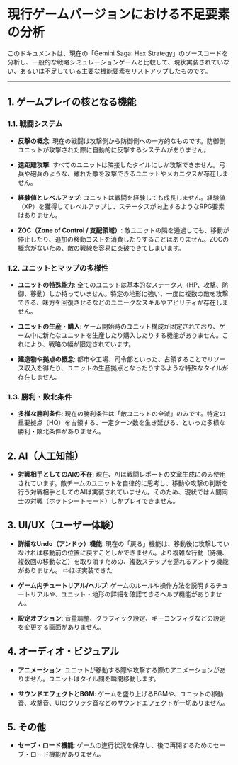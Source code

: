 # 現行ゲームバージョンにおける不足要素の分析

このドキュメントは、現在の「Gemini Saga: Hex Strategy」のソースコードを分析し、一般的な戦略シミュレーションゲームと比較して、現状実装されていない、あるいは不足している主要な機能要素をリストアップしたものです。

---

## 1. ゲームプレイの核となる機能

### 1.1. 戦闘システム

-   **反撃の概念**: 現在の戦闘は攻撃側から防御側への一方的なものです。防御側ユニットが攻撃された際に自動的に反撃するシステムがありません。

-   **遠距離攻撃**: すべてのユニットは隣接したタイルにしか攻撃できません。弓兵や砲兵のような、離れた敵を攻撃できるユニットやメカニクスが存在しません。

-   **経験値とレベルアップ**: ユニットは戦闘を経験しても成長しません。経験値（XP）を獲得してレベルアップし、ステータスが向上するようなRPG要素はありません。

-   **ZOC（Zone of Control / 支配領域）**: 敵ユニットの隣を通過しても、移動が停止したり、追加の移動コストを消費したりすることはありません。ZOCの概念がないため、敵の戦線を容易に突破できてしまいます。

### 1.2. ユニットとマップの多様性

-   **ユニットの特殊能力**: 全てのユニットは基本的なステータス（HP、攻撃、防御、移動）しか持っていません。特定の地形に強い、一度に複数の敵を攻撃できる、味方を回復させるなどのユニークなスキルやアビリティが存在しません。

-   **ユニットの生産・購入**: ゲーム開始時のユニット構成が固定されており、ゲーム中に新たなユニットを生産したり購入したりする機能がありません。これにより、戦略の幅が限定されています。

-   **建造物や拠点の概念**: 都市や工場、司令部といった、占領することでリソース収入を得たり、ユニットの生産拠点となったりするような特殊なタイルが存在しません。

### 1.3. 勝利・敗北条件

-   **多様な勝利条件**: 現在の勝利条件は「敵ユニットの全滅」のみです。特定の重要拠点（HQ）を占領する、一定ターン数を生き延びる、といった多様な勝利・敗北条件がありません。

## 2. AI（人工知能）

-   **対戦相手としてのAIの不在**: 現在、AIは戦闘レポートの文章生成にのみ使用されています。敵チームのユニットを自律的に思考し、移動や攻撃の判断を行う対戦相手としてのAIは実装されていません。そのため、現状では人間同士の対戦（ホットシートモード）しかプレイできません。

## 3. UI/UX（ユーザー体験）

-   **詳細なUndo（アンドゥ）機能**: 現在の「戻る」機能は、移動後に攻撃していなければ移動前の位置に戻すことしかできません。より複雑な行動（待機、複数回の移動など）を取り消すための、複数ステップを遡れるアンドゥ機能がありません。
⇨ほぼ実装できた

-   **ゲーム内チュートリアル/ヘルプ**: ゲームのルールや操作方法を説明するチュートリアルや、ユニット・地形の詳細を確認できるヘルプ機能がありません。

-   **設定オプション**: 音量調整、グラフィック設定、キーコンフィグなどの設定を変更する画面がありません。

## 4. オーディオ・ビジュアル

-   **アニメーション**: ユニットが移動する際や攻撃する際のアニメーションがありません。ユニットはタイル間を瞬間移動します。

-   **サウンドエフェクトとBGM**: ゲームを盛り上げるBGMや、ユニットの移動音、攻撃音、UIのクリック音などのサウンドエフェクトが一切ありません。

## 5. その他

-   **セーブ・ロード機能**: ゲームの進行状況を保存し、後で再開するためのセーブ・ロード機能がありません。




